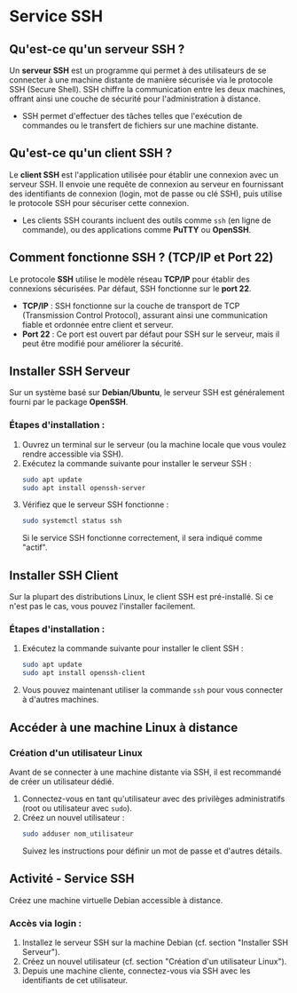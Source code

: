 # Service SSH

## Qu'est-ce qu'un serveur SSH ?

Un **serveur SSH** est un programme qui permet à des utilisateurs de se connecter à une machine distante de manière sécurisée via le protocole SSH (Secure Shell). SSH chiffre la communication entre les deux machines, offrant ainsi une couche de sécurité pour l'administration à distance.

- SSH permet d'effectuer des tâches telles que l'exécution de commandes ou le transfert de fichiers sur une machine distante.

## Qu'est-ce qu'un client SSH ?

Le **client SSH** est l'application utilisée pour établir une connexion avec un serveur SSH. Il envoie une requête de connexion au serveur en fournissant des identifiants de connexion (login, mot de passe ou clé SSH), puis utilise le protocole SSH pour sécuriser cette connexion.

- Les clients SSH courants incluent des outils comme `ssh` (en ligne de commande), ou des applications comme **PuTTY** ou **OpenSSH**.

## Comment fonctionne SSH ? (TCP/IP et Port 22)

Le protocole **SSH** utilise le modèle réseau **TCP/IP** pour établir des connexions sécurisées. Par défaut, SSH fonctionne sur le **port 22**.

- **TCP/IP** : SSH fonctionne sur la couche de transport de TCP (Transmission Control Protocol), assurant ainsi une communication fiable et ordonnée entre client et serveur.
- **Port 22** : Ce port est ouvert par défaut pour SSH sur le serveur, mais il peut être modifié pour améliorer la sécurité.

## Installer SSH Serveur

Sur un système basé sur **Debian/Ubuntu**, le serveur SSH est généralement fourni par le package **OpenSSH**.

### Étapes d'installation :
1. Ouvrez un terminal sur le serveur (ou la machine locale que vous voulez rendre accessible via SSH).
2. Exécutez la commande suivante pour installer le serveur SSH :
   ```bash
   sudo apt update
   sudo apt install openssh-server
   ```
3. Vérifiez que le serveur SSH fonctionne :
   ```bash
   sudo systemctl status ssh
   ```
   Si le service SSH fonctionne correctement, il sera indiqué comme "actif".

## Installer SSH Client

Sur la plupart des distributions Linux, le client SSH est pré-installé. Si ce n'est pas le cas, vous pouvez l'installer facilement.

### Étapes d'installation :
1. Exécutez la commande suivante pour installer le client SSH :
   ```bash
   sudo apt update
   sudo apt install openssh-client
   ```
2. Vous pouvez maintenant utiliser la commande `ssh` pour vous connecter à d'autres machines.

## Accéder à une machine Linux à distance

### Création d'un utilisateur Linux

Avant de se connecter à une machine distante via SSH, il est recommandé de créer un utilisateur dédié.

1. Connectez-vous en tant qu'utilisateur avec des privilèges administratifs (root ou utilisateur avec `sudo`).
2. Créez un nouvel utilisateur :
   ```bash
   sudo adduser nom_utilisateur
   ```
   Suivez les instructions pour définir un mot de passe et d'autres détails.

<!-- ### Se connecter avec ses identifiants Linux via SSH

1. Depuis la machine cliente, lancez une connexion SSH en utilisant le login de l'utilisateur créé :
   ```bash
   ssh nom_utilisateur@adresse_ip_du_serveur
   ```
2. Vous serez invité à entrer le mot de passe de l'utilisateur Linux pour établir la connexion.

## Mettre en place une connexion via clé SSH

### Principe des clés publiques et privées

- **Clé privée** : Elle reste sur votre machine (client) et doit être gardée secrète.
- **Clé publique** : Elle est copiée sur le serveur SSH et utilisée pour authentifier la clé privée.
- Lorsque vous tentez de vous connecter au serveur, le serveur utilise la clé publique pour valider la clé privée du client, sans avoir besoin de mot de passe.

### Avantage en termes de sécurité par rapport à l'accès via login

- **Sécurité renforcée** : Les clés SSH sont beaucoup plus difficiles à craquer que les mots de passe.
- **Éviter les attaques par force brute** : Un serveur qui utilise des clés SSH est moins vulnérable aux attaques visant à deviner un mot de passe.

### Mettre en place la connexion par clé SSH

#### Étapes sur la machine cliente (génération des clés) :
1. Sur votre machine cliente, générez une paire de clés SSH :
   ```bash
   ssh-keygen -t rsa -b 4096
   ```
   Cela générera une clé publique et une clé privée. Laissez les valeurs par défaut si vous n'avez pas de préférence.

2. Copiez la clé publique sur le serveur distant :
   ```bash
   ssh-copy-id nom_utilisateur@adresse_ip_du_serveur
   ```
   Vous devrez entrer le mot de passe de l'utilisateur une dernière fois.

#### Étapes sur le serveur :
1. Vérifiez que la clé publique a bien été ajoutée au fichier `~/.ssh/authorized_keys` de l'utilisateur.

2. Désormais, vous pouvez vous connecter au serveur sans mot de passe :
   ```bash
   ssh nom_utilisateur@adresse_ip_du_serveur
   ``` -->

## Activité - Service SSH

Créez une machine virtuelle Debian accessible à distance.

### Accès via login :
1. Installez le serveur SSH sur la machine Debian (cf. section "Installer SSH Serveur").
2. Créez un nouvel utilisateur (cf. section "Création d'un utilisateur Linux").
3. Depuis une machine cliente, connectez-vous via SSH avec les identifiants de cet utilisateur.

<!-- ### Accès via clé SSH :
1. Sur la machine cliente, générez une paire de clés SSH (cf. section "Mettre en place une connexion par clé SSH").
2. Copiez la clé publique sur la machine virtuelle Debian.
3. Testez la connexion via clé SSH. -->
